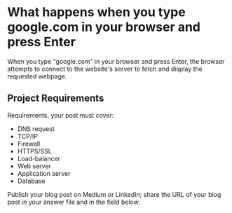 # What happens when you type google.com in your browser and press Enter
When you type "google.com" in your browser and press Enter, the browser attempts to connect to the website's server to fetch and display the requested webpage.
## Project Requirements
Requirements, your post must cover:

- DNS request
- TCP/IP
- Firewall
- HTTPS/SSL
- Load-balancer
- Web server
- Application server
- Database

Publish your blog post on Medium or LinkedIn; share the URL of your blog post in your answer file and in the field below.
